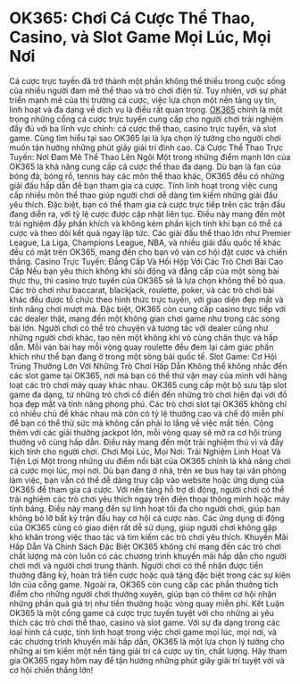 # OK365: Chơi Cá Cược Thể Thao, Casino, và Slot Game Mọi Lúc, Mọi Nơi
Cá cược trực tuyến đã trở thành một phần không thể thiếu trong cuộc sống của nhiều người đam mê thể thao và trò chơi điện tử. Tuy nhiên, với sự phát triển mạnh mẽ của thị trường cá cược, việc lựa chọn một nền tảng uy tín, linh hoạt và đa dạng về dịch vụ là điều rất quan trọng. <a href=" https://ok365.red/"> OK365</a> chính là một trong những cổng cá cược trực tuyến cung cấp cho người chơi trải nghiệm đầy đủ với ba lĩnh vực chính: cá cược thể thao, casino trực tuyến, và slot game. Cùng tìm hiểu tại sao OK365 lại là lựa chọn lý tưởng cho người chơi muốn tận hưởng những phút giây giải trí đỉnh cao.
Cá Cược Thể Thao Trực Tuyến: Nơi Đam Mê Thể Thao Lên Ngôi
Một trong những điểm mạnh lớn của OK365 là khả năng cung cấp cá cược thể thao đa dạng. Dù bạn là fan của bóng đá, bóng rổ, tennis hay các môn thể thao khác, OK365 đều có những giải đấu hấp dẫn để bạn tham gia cá cược.
Tính linh hoạt trong việc cung cấp nhiều môn thể thao giúp người chơi dễ dàng tìm kiếm những giải đấu yêu thích. Đặc biệt, bạn có thể tham gia cá cược trực tiếp trên các trận đấu đang diễn ra, với tỷ lệ cược được cập nhật liên tục. Điều này mang đến một trải nghiệm đầy phấn khích và không kém phần kịch tính khi bạn có thể cá cược và theo dõi kết quả ngay lập tức.
Các giải đấu thể thao lớn như Premier League, La Liga, Champions League, NBA, và nhiều giải đấu quốc tế khác đều có mặt trên OK365, mang đến cho bạn vô vàn cơ hội đặt cược và chiến thắng.
Casino Trực Tuyến: Đẳng Cấp Và Hồi Hộp Với Các Trò Chơi Bài Cao Cấp
Nếu bạn yêu thích không khí sôi động và đẳng cấp của một sòng bài thực thụ, thì casino trực tuyến của OK365 sẽ là lựa chọn không thể bỏ qua. Các trò chơi như baccarat, blackjack, roulette, poker, và các trò chơi bài khác đều được tổ chức theo hình thức trực tuyến, với giao diện đẹp mắt và tính năng chơi mượt mà.
Đặc biệt, OK365 còn cung cấp casino trực tiếp với các dealer thật, mang đến một không gian chơi game như trong các sòng bài lớn. Người chơi có thể trò chuyện và tương tác với dealer cũng như những người chơi khác, tạo nên một không khí vô cùng chân thực và hấp dẫn. Mỗi ván bài hay mỗi vòng quay roulette đều đem lại cảm giác phấn khích như thể bạn đang ở trong một sòng bài quốc tế.
Slot Game: Cơ Hội Trúng Thưởng Lớn Với Những Trò Chơi Hấp Dẫn
Không thể không nhắc đến các slot game tại OK365, nơi mà bạn có thể thử vận may của mình với hàng loạt các trò chơi máy quay khác nhau. OK365 cung cấp một bộ sưu tập slot game đa dạng, từ những trò chơi cổ điển đến những trò chơi hiện đại với đồ họa đẹp mắt và tính năng phong phú.
Các trò chơi slot tại OK365 không chỉ có nhiều chủ đề khác nhau mà còn có tỷ lệ thưởng cao và chế độ miễn phí để bạn có thể thử sức mà không cần phải lo lắng về việc mất tiền. Cộng thêm với các giải thưởng jackpot lớn, mỗi vòng quay sẽ mở ra cơ hội trúng thưởng vô cùng hấp dẫn. Điều này mang đến một trải nghiệm thú vị và đầy kịch tính cho người chơi.
Chơi Mọi Lúc, Mọi Nơi: Trải Nghiệm Linh Hoạt Và Tiện Lợi
Một trong những ưu điểm nổi bật của OK365 chính là khả năng chơi cá cược mọi lúc, mọi nơi. Dù bạn đang ở nhà, trên xe bus hay tại văn phòng làm việc, bạn vẫn có thể dễ dàng truy cập vào website hoặc ứng dụng của OK365 để tham gia cá cược. Với nền tảng hỗ trợ di động, người chơi có thể trải nghiệm các trò chơi yêu thích ngay trên điện thoại thông minh hoặc máy tính bảng.
Điều này mang đến sự linh hoạt tối đa cho người chơi, giúp bạn không bỏ lỡ bất kỳ trận đấu hay cơ hội cá cược nào. Các ứng dụng di động của OK365 cũng có giao diện rất dễ sử dụng, giúp người chơi không gặp khó khăn trong việc thao tác và tìm kiếm các trò chơi yêu thích.
Khuyến Mãi Hấp Dẫn Và Chính Sách Đặc Biệt
OK365 không chỉ mang đến các trò chơi chất lượng mà còn luôn có các chương trình khuyến mãi hấp dẫn cho người chơi mới và người chơi trung thành. Người chơi có thể nhận được tiền thưởng đăng ký, hoàn trả tiền cược hoặc quà tặng đặc biệt trong các sự kiện lớn của cổng game.
Ngoài ra, OK365 còn cung cấp các phần thưởng tích điểm cho những người chơi thường xuyên, giúp bạn có thêm cơ hội nhận những phần quà giá trị như tiền thưởng hoặc vòng quay miễn phí.
Kết Luận
OK365 là một cổng game cá cược trực tuyến tuyệt vời cho những ai yêu thích các trò chơi thể thao, casino và slot game. Với sự đa dạng trong các loại hình cá cược, tính linh hoạt trong việc chơi game mọi lúc, mọi nơi, và các chương trình khuyến mãi hấp dẫn, OK365 là một lựa chọn lý tưởng cho những ai tìm kiếm một nền tảng giải trí cá cược uy tín, chất lượng.
Hãy tham gia OK365 ngay hôm nay để tận hưởng những phút giây giải trí tuyệt vời và cơ hội chiến thắng lớn!


